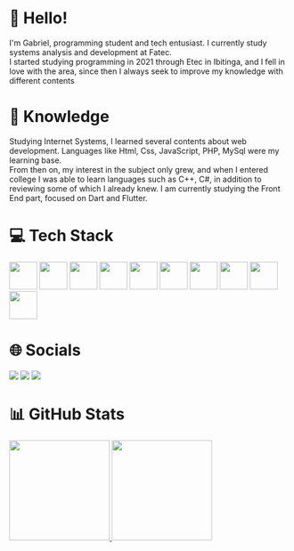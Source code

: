 # 👋 Hello!

I'm Gabriel, programming student and tech entusiast. I currently study systems analysis and development at Fatec.<br>
I started studying programming in 2021 through Etec in Ibitinga, and I fell in love with the area, since then I always seek to improve my knowledge with different contents


# 🚀 Knowledge

Studying Internet Systems, I learned several contents about web development. Languages ​​like Html, Css, JavaScript, PHP, MySql were my learning base.<br>
From then on, my interest in the subject only grew, and when I entered college I was able to learn languages ​​such as C++, C#, in addition to reviewing some of which I already knew. I am currently studying the Front End part, focused on Dart and Flutter.

# 💻 Tech Stack


  <img height="50cm" src="https://cdn.jsdelivr.net/gh/devicons/devicon/icons/html5/html5-original-wordmark.svg" /> <img height="50cm" src="https://cdn.jsdelivr.net/gh/devicons/devicon/icons/css3/css3-original-wordmark.svg" /> <img height="50cm" src="https://cdn.jsdelivr.net/gh/devicons/devicon/icons/bootstrap/bootstrap-original-wordmark.svg" /> <img height="50cm" src="https://cdn.jsdelivr.net/gh/devicons/devicon/icons/javascript/javascript-original.svg" /> <img height="50cm" src="https://cdn.jsdelivr.net/gh/devicons/devicon/icons/php/php-original.svg" /> <img height="50cm" src="https://cdn.jsdelivr.net/gh/devicons/devicon/icons/mysql/mysql-original-wordmark.svg" /> <img height="50cm" src="https://cdn.jsdelivr.net/gh/devicons/devicon/icons/cplusplus/cplusplus-original.svg" /> <img height="50cm" src="https://cdn.jsdelivr.net/gh/devicons/devicon/icons/csharp/csharp-original.svg" /> <img height="50cm" src="https://cdn.jsdelivr.net/gh/devicons/devicon/icons/java/java-original-wordmark.svg" /> <img height="50cm" src="https://cdn.jsdelivr.net/gh/devicons/devicon/icons/spring/spring-original-wordmark.svg" />


# 🌐 Socials  

<div>
  <a href="https://www.instagram.com/gabriel_h.rosa/" target="_blank"><img src="https://img.shields.io/badge/Instagram-E4405F?style=for-the-badge&logo=instagram&logoColor=white" target="_blank"></a>
  <a href="https://www.facebook.com/gabriel.rosa.963871/" target="_blank"><img src="https://img.shields.io/badge/Facebook-1877F2?style=for-the-badge&logo=facebook&logoColor=white" target="_blank"></a>
  <a href="https://www.linkedin.com/in/gabriel-henrique-rosa-950312272/" target="_blank"><img src="https://img.shields.io/badge/LinkedIn-0077B5?style=for-the-badge&logo=linkedin&logoColor=white" target="_blank"></a>
</div>



# 📊 GitHub Stats
<div>
  <a href="https://github.com/GabrielHR0sa">
  <img height="180cm" src="https://github-readme-stats.vercel.app/api?username=GabrielHR0sa&show_icons=true&theme=holi&include_all_commits=true&count_private=true"/>
  <img height="180cm" src="https://github-readme-stats.vercel.app/api/top-langs/?username=GabrielHR0sa&layout=compact&langs_count=16&theme=holi"/>
</div>
